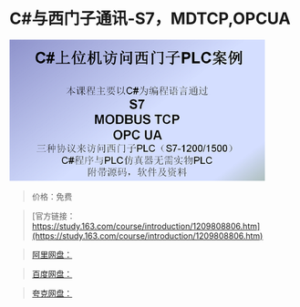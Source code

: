 # C#与西门子通讯-S7，MDTCP,OPCUA

![img](../../../assets/study163/free/61b4128c626642d2beaa583e4a8e6da2.png)

> 价格：免费

> [官方链接：https://study.163.com/course/introduction/1209808806.htm](https://study.163.com/course/introduction/1209808806.htm)

> [阿里网盘：]()

> [百度网盘：]()

> [夸克网盘：]()
